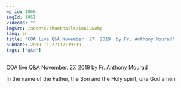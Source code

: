 ```yaml
---
wp_id: 1860
imgId: 1861
videoId: ""
imgSrc: /assets/thumbnails/1861.webp
lang: en
title: "COA live Q&A November. 27. 2019  by Fr. Anthony Mourad"
pubDate: 2019-11-27T17:39:19
tags: ["q&a"]
---
```


<!-- page: 6 -->

<p>COA live Q&amp;A November. 27. 2019 by Fr. Anthony Mourad</p>
<p>In the name of the Father, the Son and the Holy spirit, one God amen</p>
